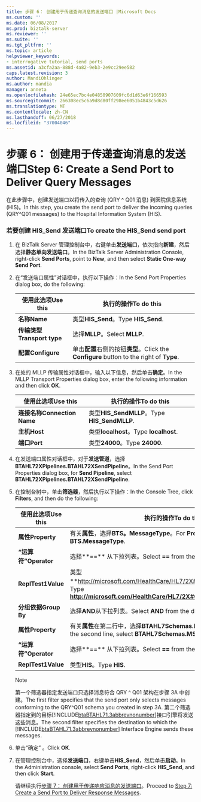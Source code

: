 ```yaml
---
title: 步骤 6： 创建用于传递查询消息的发送端口 |Microsoft Docs
ms.custom: ''
ms.date: 06/08/2017
ms.prod: biztalk-server
ms.reviewer: ''
ms.suite: ''
ms.tgt_pltfrm: ''
ms.topic: article
helpviewer_keywords:
- interrogative tutorial, send ports
ms.assetid: a3cfa2aa-888d-4a82-9eb3-2e9cc29ee582
caps.latest.revision: 3
author: MandiOhlinger
ms.author: mandia
manager: anneta
ms.openlocfilehash: 24e65ec7bc4e04850907609fc6d1d63e6f166593
ms.sourcegitcommit: 266308ec5c6a9d8d80ff298ee6051b4843c5d626
ms.translationtype: MT
ms.contentlocale: zh-CN
ms.lasthandoff: 06/27/2018
ms.locfileid: "37004046"
---
```

# <a name="step-6-create-a-send-port-to-deliver-query-messages"></a><span data-ttu-id="4f65e-102">步骤 6： 创建用于传递查询消息的发送端口</span><span class="sxs-lookup"><span data-stu-id="4f65e-102">Step 6: Create a Send Port to Deliver Query Messages</span></span>
<span data-ttu-id="4f65e-103">在此步骤中，创建发送端口以将传入的查询 (QRY ^ Q01 消息) 到医院信息系统 (HIS)。</span><span class="sxs-lookup"><span data-stu-id="4f65e-103">In this step, you create the send port to deliver the incoming queries (QRY^Q01 messages) to the Hospital Information System (HIS).</span></span>  

### <a name="to-create-the-hissend-send-port"></a><span data-ttu-id="4f65e-104">若要创建 HIS_Send 发送端口</span><span class="sxs-lookup"><span data-stu-id="4f65e-104">To create the HIS_Send send port</span></span>  

1. <span data-ttu-id="4f65e-105">在 BizTalk Server 管理控制台中，右键单击**发送端口**，依次指向**新建**，然后选择**静态单向发送端口**。</span><span class="sxs-lookup"><span data-stu-id="4f65e-105">In the BizTalk Server Administration Console, right-click **Send Ports**, point to **New**, and then select **Static One-way Send Port**.</span></span>  

2. <span data-ttu-id="4f65e-106">在“发送端口属性”对话框中，执行以下操作：</span><span class="sxs-lookup"><span data-stu-id="4f65e-106">In the Send Port Properties dialog box, do the following:</span></span>  


   |      <span data-ttu-id="4f65e-107">使用此选项</span><span class="sxs-lookup"><span data-stu-id="4f65e-107">Use this</span></span>      |                        <span data-ttu-id="4f65e-108">执行的操作</span><span class="sxs-lookup"><span data-stu-id="4f65e-108">To do this</span></span>                        |
   |--------------------|----------------------------------------------------------|
   |      <span data-ttu-id="4f65e-109">**名称**</span><span class="sxs-lookup"><span data-stu-id="4f65e-109">**Name**</span></span>      |                    <span data-ttu-id="4f65e-110">类型**HIS_Send**。</span><span class="sxs-lookup"><span data-stu-id="4f65e-110">Type **HIS_Send**.</span></span>                    |
   | <span data-ttu-id="4f65e-111">**传输类型**</span><span class="sxs-lookup"><span data-stu-id="4f65e-111">**Transport type**</span></span> |                     <span data-ttu-id="4f65e-112">选择**MLLP**。</span><span class="sxs-lookup"><span data-stu-id="4f65e-112">Select **MLLP**.</span></span>                     |
   |   <span data-ttu-id="4f65e-113">**配置**</span><span class="sxs-lookup"><span data-stu-id="4f65e-113">**Configure**</span></span>    | <span data-ttu-id="4f65e-114">单击**配置**右侧的按钮**类型**。</span><span class="sxs-lookup"><span data-stu-id="4f65e-114">Click the **Configure** button to the right of **Type**.</span></span> |


3. <span data-ttu-id="4f65e-115">在处的 MLLP 传输属性对话框中，输入以下信息，然后单击**确定**。</span><span class="sxs-lookup"><span data-stu-id="4f65e-115">In the MLLP Transport Properties dialog box, enter the following information and then click **OK**.</span></span>  


   |      <span data-ttu-id="4f65e-116">使用此选项</span><span class="sxs-lookup"><span data-stu-id="4f65e-116">Use this</span></span>       |       <span data-ttu-id="4f65e-117">执行的操作</span><span class="sxs-lookup"><span data-stu-id="4f65e-117">To do this</span></span>       |
   |---------------------|------------------------|
   | <span data-ttu-id="4f65e-118">**连接名称**</span><span class="sxs-lookup"><span data-stu-id="4f65e-118">**Connection Name**</span></span> | <span data-ttu-id="4f65e-119">类型**HIS_SendMLLP**。</span><span class="sxs-lookup"><span data-stu-id="4f65e-119">Type **HIS_SendMLLP**.</span></span> |
   |      <span data-ttu-id="4f65e-120">**主机**</span><span class="sxs-lookup"><span data-stu-id="4f65e-120">**Host**</span></span>       |  <span data-ttu-id="4f65e-121">类型**localhost**。</span><span class="sxs-lookup"><span data-stu-id="4f65e-121">Type **localhost**.</span></span>   |
   |      <span data-ttu-id="4f65e-122">**端口**</span><span class="sxs-lookup"><span data-stu-id="4f65e-122">**Port**</span></span>       |    <span data-ttu-id="4f65e-123">类型**24000**。</span><span class="sxs-lookup"><span data-stu-id="4f65e-123">Type **24000**.</span></span>     |


4. <span data-ttu-id="4f65e-124">在发送端口属性对话框中，对于**发送管道**，选择**BTAHL72XPipelines.BTAHL72XSendPipeline**。</span><span class="sxs-lookup"><span data-stu-id="4f65e-124">In the Send Port Properties dialog box, for **Send Pipeline**, select **BTAHL72XPipelines.BTAHL72XSendPipeline**.</span></span>  

5. <span data-ttu-id="4f65e-125">在控制台树中，单击**筛选器**，然后执行以下操作：</span><span class="sxs-lookup"><span data-stu-id="4f65e-125">In the Console Tree, click **Filters**, and then do the following:</span></span>  


   |   <span data-ttu-id="4f65e-126">使用此选项</span><span class="sxs-lookup"><span data-stu-id="4f65e-126">Use this</span></span>   |                              <span data-ttu-id="4f65e-127">执行的操作</span><span class="sxs-lookup"><span data-stu-id="4f65e-127">To do this</span></span>                               |
   |--------------|-----------------------------------------------------------------------|
   | <span data-ttu-id="4f65e-128">**属性**</span><span class="sxs-lookup"><span data-stu-id="4f65e-128">**Property**</span></span> |             <span data-ttu-id="4f65e-129">有关**属性**，选择**BTS。MessageType**。</span><span class="sxs-lookup"><span data-stu-id="4f65e-129">For **Property**, select **BTS.MessageType**.</span></span>             |
   | <span data-ttu-id="4f65e-130">**“运算符”**</span><span class="sxs-lookup"><span data-stu-id="4f65e-130">**Operator**</span></span> |                <span data-ttu-id="4f65e-131">选择**==** 从下拉列表。</span><span class="sxs-lookup"><span data-stu-id="4f65e-131">Select **==** from the drop-down list.</span></span>                 |
   |  <span data-ttu-id="4f65e-132">**ReplTest1**</span><span class="sxs-lookup"><span data-stu-id="4f65e-132">**Value**</span></span>   | <span data-ttu-id="4f65e-133">类型**<http://microsoft.com/HealthCare/HL7/2X#QRY_Q01_24_GLO_DEF>**。</span><span class="sxs-lookup"><span data-stu-id="4f65e-133">Type **<http://microsoft.com/HealthCare/HL7/2X#QRY_Q01_24_GLO_DEF>**.</span></span> |
   | <span data-ttu-id="4f65e-134">**分组依据**</span><span class="sxs-lookup"><span data-stu-id="4f65e-134">**Group By**</span></span> |                <span data-ttu-id="4f65e-135">选择**AND**从下拉列表。</span><span class="sxs-lookup"><span data-stu-id="4f65e-135">Select **AND** from the drop-down list.</span></span>                |
   | <span data-ttu-id="4f65e-136">**属性**</span><span class="sxs-lookup"><span data-stu-id="4f65e-136">**Property**</span></span> | <span data-ttu-id="4f65e-137">有关**属性**在第二行中，选择**BTAHL7Schemas.MSH5_1**。</span><span class="sxs-lookup"><span data-stu-id="4f65e-137">For **Property** on the second line, select **BTAHL7Schemas.MSH5_1**.</span></span> |
   | <span data-ttu-id="4f65e-138">**“运算符”**</span><span class="sxs-lookup"><span data-stu-id="4f65e-138">**Operator**</span></span> |                <span data-ttu-id="4f65e-139">选择**==** 从下拉列表。</span><span class="sxs-lookup"><span data-stu-id="4f65e-139">Select **==** from the drop-down list.</span></span>                 |
   |  <span data-ttu-id="4f65e-140">**ReplTest1**</span><span class="sxs-lookup"><span data-stu-id="4f65e-140">**Value**</span></span>   |                             <span data-ttu-id="4f65e-141">类型**HIS**。</span><span class="sxs-lookup"><span data-stu-id="4f65e-141">Type **HIS**.</span></span>                             |

   > [!NOTE]
   >  <span data-ttu-id="4f65e-142">第一个筛选器指定发送端口只选择消息符合 QRY ^ Q01 架构在步骤 3A 中创建。</span><span class="sxs-lookup"><span data-stu-id="4f65e-142">The first filter specifies that the send port only selects messages conforming to the QRY^Q01 schema you created in step 3A.</span></span> <span data-ttu-id="4f65e-143">第二个筛选器指定到的目标[!INCLUDE[btaBTAHL71.3abbrevnonumber](../../includes/btabtahl71-3abbrevnonumber-md.md)]接口引擎将发送这些消息。</span><span class="sxs-lookup"><span data-stu-id="4f65e-143">The second filter specifies the destination to which the [!INCLUDE[btaBTAHL71.3abbrevnonumber](../../includes/btabtahl71-3abbrevnonumber-md.md)] Interface Engine sends these messages.</span></span>  

6. <span data-ttu-id="4f65e-144">单击“确定” 。</span><span class="sxs-lookup"><span data-stu-id="4f65e-144">Click **OK**.</span></span>  

7. <span data-ttu-id="4f65e-145">在管理控制台中，选择**发送端口**，右键单击**HIS_Send**，然后单击**启动**。</span><span class="sxs-lookup"><span data-stu-id="4f65e-145">In the Administration console, select **Send Ports**, right-click **HIS_Send**, and then click **Start**.</span></span>  

   <span data-ttu-id="4f65e-146">请继续执行[步骤 7： 创建用于传递响应消息的发送端口](../../adapters-and-accelerators/accelerator-hl7/step-7-create-a-send-port-to-deliver-response-messages.md)。</span><span class="sxs-lookup"><span data-stu-id="4f65e-146">Proceed to [Step 7: Create a Send Port to Deliver Response Messages](../../adapters-and-accelerators/accelerator-hl7/step-7-create-a-send-port-to-deliver-response-messages.md).</span></span>